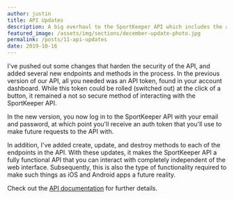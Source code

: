 ```yaml
---
author: justin
title: API Updates
description: A big overhaul to the SportKeeper API which includes the addition of new methods and endpoints.
featured_image: /assets/img/sections/december-update-photo.jpg
permalink: /posts/11-api-updates
date: 2019-10-16
---
```


I've pushed out some changes that harden the security of the API, and added several new endpoints and methods in the process. In the previous version of our API, all you needed was an API token, found in your account dashboard. While this token could be rolled (switched out) at the click of a button, it remained a not so secure method of interacting with the SportKeeper API. 

In the new version, you now log in to the SportKeeper API with your email and password, at which point you'll receive an auth token that you'll use to make future requests to the API with.

In addition, I've added create, update, and destroy methods to each of the endpoints in the API. With these updates, it makes the SportKeeper API a fully functional API that you can interact with completely independent of the web interface. Subsequently, this is also the type of functionality required to make such things as iOS and Android apps a future reality.

Check out the [API documentation](https://docs.sport-keeper.com/api-reference/overview) for further details.